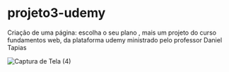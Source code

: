 # projeto3-udemy
Criação de uma página: escolha o seu plano , mais um projeto do curso fundamentos web, da plataforma udemy ministrado pelo professor Daniel Tapias

![Captura de Tela (4)](https://github.com/AndsonMaciel/projeto3-udemy/assets/142698091/92d59a99-6b5b-4c6d-84f1-8b4434ed6c8b)
